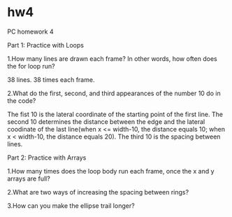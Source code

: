 # hw4
PC homework 4

Part 1: Practice with Loops

1.How many lines are drawn each frame? In other words, how often does the for loop run?

38 lines. 38 times each frame.



2.What do the first, second, and third appearances of the number 10 do in the code?

The fist 10 is the lateral coordinate of the starting point of the first line. The second 10 determines the distance between the edge and the lateral coodinate of the last line(when x <= width-10, the distance equals 10; when x < width-10, the distance equals 20). The third 10 is the spacing between lines.



Part 2: Practice with Arrays

1.How many times does the loop body run each frame, once the x and y arrays are full?


2.What are two ways of increasing the spacing between rings?


3.How can you make the ellipse trail longer?


